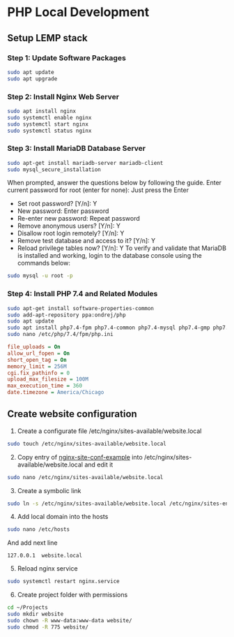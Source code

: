 # PHP Local Development

## Setup LEMP stack
### Step 1: Update Software Packages
```bash
sudo apt update
sudo apt upgrade
```
### Step 2: Install Nginx Web Server
```bash
sudo apt install nginx
sudo systemctl enable nginx
sudo systemctl start nginx
sudo systemctl status nginx
```
### Step 3: Install MariaDB Database Server
```bash
sudo apt-get install mariadb-server mariadb-client
sudo mysql_secure_installation
```
When prompted, answer the questions below by following the guide.
Enter current password for root (enter for none): Just press the Enter
* Set root password? [Y/n]: Y
* New password: Enter password
* Re-enter new password: Repeat password
* Remove anonymous users? [Y/n]: Y
* Disallow root login remotely? [Y/n]: Y
* Remove test database and access to it? [Y/n]:  Y
* Reload privilege tables now? [Y/n]:  Y
To verify and validate that MariaDB is installed and working, login to the database console using the commands below:
```bash
sudo mysql -u root -p
```
### Step 4: Install PHP 7.4 and Related Modules
```bash
sudo apt-get install software-properties-common
sudo add-apt-repository ppa:ondrej/php
sudo apt update
sudo apt install php7.4-fpm php7.4-common php7.4-mysql php7.4-gmp php7.4-curl php7.4-intl php7.4-mbstring php7.4-xmlrpc php7.4-gd php7.4-xml php7.4-cli php7.4-zip php7.4-sqlite3
sudo nano /etc/php/7.4/fpm/php.ini
```
```ini
file_uploads = On
allow_url_fopen = On
short_open_tag = On
memory_limit = 256M
cgi.fix_pathinfo = 0
upload_max_filesize = 100M
max_execution_time = 360
date.timezone = America/Chicago
```

## Create website configuration
1. Create a configurate file /etc/nginx/sites-available/website.local
```bash
sudo touch /etc/nginx/sites-available/website.local
```
2. Copy entry of [nginx-site-conf-example](https://github.com/bvlad05/php-local-development/blob/master/nginx-website-conf-example) into /etc/nginx/sites-available/website.local and edit it
```bash
sudo nano /etc/nginx/sites-available/website.local
```
3. Create a symbolic link
```bash
sudo ln -s /etc/nginx/sites-available/website.local /etc/nginx/sites-enabled/
```
4. Add local domain into the hosts
```bash
sudo nano /etc/hosts
```
And add next line
```
127.0.0.1  website.local
```
5. Reload nginx service
```bash
sudo systemctl restart nginx.service
```
6. Create project folder with permissions
```bash
cd ~/Projects
sudo mkdir website
sudo chown -R www-data:www-data website/
sudo chmod -R 775 website/
```

